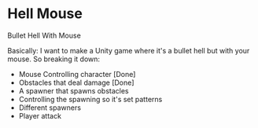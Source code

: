 # Hell Mouse
Bullet Hell With Mouse

Basically: I want to make a Unity game where it's a bullet hell but with your mouse.
So breaking it down:
- Mouse Controlling character [Done]
- Obstacles that deal damage [Done]
- A spawner that spawns obstacles
- Controlling the spawning so it's set patterns
- Different spawners
- Player attack
